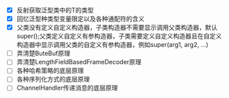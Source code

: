 - [x] 反射获取泛型类中的T的类型
- [x] 回忆泛型种类型变量限定以及各种通配符的含义
- [x] 父类没有定义自定义构造器，子类构造器不需要显示调用父类构造器，默认super();父类定义自定义有参构造器，子类需要定义自定义构造器且在自定义构造器中显示调用父类的自定义有参构造器，例如super(arg1, arg2, ...)
- [ ] 弄清楚ButeBuf原理
- [ ] 弄清楚LengthFieldBasedFrameDecoder原理
- [ ] 各种哈希策略的底层原理
- [ ] 各种序列化方式的底层原理
- [ ] ChannelHandler传递消息的底层原理